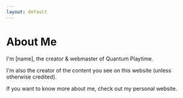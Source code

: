 ```yaml
---
layout: default
---
```

# About Me
I'm [name], the creator & webmaster of Quantum Playtime.

I'm also the creator of the content you see on this website (unless otherwise credited).

If you want to know more about me, check out my personal website.